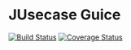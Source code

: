 # JUsecase Guice
[![Build Status](https://travis-ci.org/casid/jusecase-guice.svg?branch=master)](https://travis-ci.org/casid/jusecase-guice)
[![Coverage Status](https://coveralls.io/repos/github/casid/jusecase-guice/badge.svg?branch=master)](https://coveralls.io/github/casid/jusecase-guice?branch=master)

